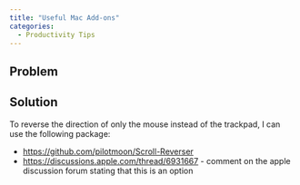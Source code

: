 ```yaml
---
title: "Useful Mac Add-ons"
categories:
  - Productivity Tips
---
```


## Problem

## Solution
To reverse the direction of only the mouse instead of the trackpad, I can use the following package:
- https://github.com/pilotmoon/Scroll-Reverser
- https://discussions.apple.com/thread/6931667 - comment on the apple discussion forum stating that this is an option
